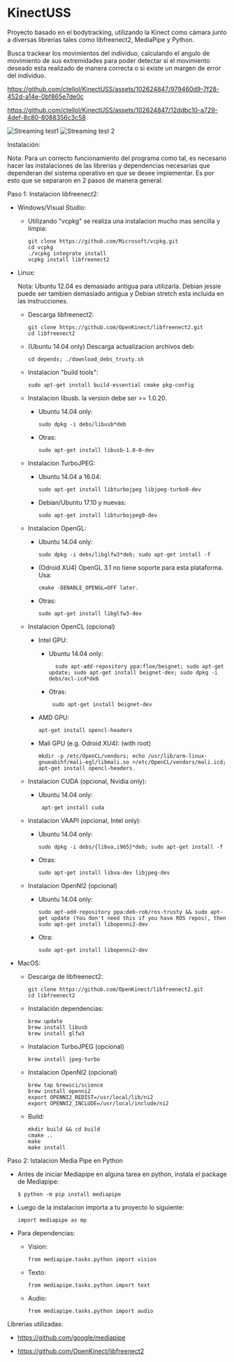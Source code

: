 # KinectUSS
Proyecto basado en el bodytracking, utilizando la Kinect como cámara junto a diversas librerias tales como libfreenect2, MediaPipe y Python.

  Busca trackear los movimientos del individuo, calculando el angulo de movimiento de sus extremidades para poder detectar si el movimiento deseado esta realizado de manera correcta o si existe un margen de error del individuo.
  
https://github.com/ctellol/KinectUSS/assets/102624847/979460d9-7f28-452d-a14e-0bf865e7de0c

https://github.com/ctellol/KinectUSS/assets/102624847/12ddbc10-a729-4def-8c80-8088356c3c58

![Streaming test1](https://github.com/ctellol/KinectUSS/assets/102624847/6f5eb25e-3ece-4048-81cd-e88291db8ca3)
![Streaming test 2](https://github.com/ctellol/KinectUSS/assets/102624847/f193925a-3bed-455d-a1b7-77558fa4f862)

Instalación:

Nota: Para un correcto funcionamiento del programa como tal, es necesario hacer las instalaciones de las librerias y dependencias necesarias que dependeran del sistema operativo en que se desee implementar. Es por esto que se separaron en 2 pasos de manera general:

  Paso 1: Instalacion libfreenect2:
  
  - Windows/Visual Studio:
      - Utilizando "vcpkg" se realiza una instalacion mucho mas sencilla y limpia:

            git clone https://github.com/Microsoft/vcpkg.git
            cd vcpkg
            ./vcpkg integrate install
            vcpkg install libfreenect2
      
  - Linux:

    Nota: Ubuntu 12.04 es demasiado antigua para utilizarla. Debian jessie puede ser tambien demasiado antigua y Debian stretch esta incluida en las instrucciones.

      - Descarga libfreenect2:
    
            git clone https://github.com/OpenKinect/libfreenect2.git
            cd libfreenect2

      - (Ubuntu 14.04 only) Descarga actualizacion archivos deb:
        
            cd depends; ./download_debs_trusty.sh

      - Instalacion "build tools":

            sudo apt-get install build-essential cmake pkg-config

      - Instalacion libusb. la version debe ser >= 1.0.20.

        - Ubuntu 14.04 only:

              sudo dpkg -i debs/libusb*deb
          
        - Otras:
      
              sudo apt-get install libusb-1.0-0-dev
          
      - Instalacion TurboJPEG:
        
        - Ubuntu 14.04 a 16.04:
          
              sudo apt-get install libturbojpeg libjpeg-turbo8-dev

        - Debian/Ubuntu 17.10 y nuevas:
        
              sudo apt-get install libturbojpeg0-dev
          
      - Instalacion OpenGL:
        
        - Ubuntu 14.04 only:
          
              sudo dpkg -i debs/libglfw3*deb; sudo apt-get install -f
          
        - (Odroid XU4) OpenGL 3.1 no tiene soporte para esta plataforma. Usa:

              cmake -DENABLE_OPENGL=OFF later.
        
        - Otras:
          
              sudo apt-get install libglfw3-dev

      - Instalacion OpenCL (opcional)

        - Intel GPU:

          - Ubuntu 14.04 only:
            
                  sudo apt-add-repository ppa:floe/beignet; sudo apt-get update; sudo apt-get install beignet-dev; sudo dpkg -i debs/ocl-icd*deb
                
           - Otras:
                 
                  sudo apt-get install beignet-dev
             
        - AMD GPU: 
          
              apt-get install opencl-headers
          
        - Mali GPU (e.g. Odroid XU4): (with root)

              mkdir -p /etc/OpenCL/vendors; echo /usr/lib/arm-linux-gnueabihf/mali-egl/libmali.so >/etc/OpenCL/vendors/mali.icd; apt-get install opencl-headers.

      - Instalacion CUDA (opcional, Nvidia only):
        
          - Ubuntu 14.04 only:
            
                 apt-get install cuda
            
      - Instalacion VAAPI (opcional, Intel only):
  
          - Ubuntu 14.04 only:
            
                sudo dpkg -i debs/{libva,i965}*deb; sudo apt-get install -f
            
          - Otras:
            
                sudo apt-get install libva-dev libjpeg-dev
            
      - Instalacion OpenNI2 (opcional)
        
          - Ubuntu 14.04 only:
            
                sudo apt-add-repository ppa:deb-rob/ros-trusty && sudo apt-get update (You don't need this if you have ROS repos), then sudo apt-get install libopenni2-dev
            
          - Otra:
            
                sudo apt-get install libopenni2-dev
      
  - MacOS:
    
    - Descarga de libfreenect2:
    
          git clone https://github.com/OpenKinect/libfreenect2.git
          cd libfreenect2
      
    - Instalación dependencias:

          brew update
          brew install libusb
          brew install glfw3
      
    - Instalacion TurboJPEG (opcional)

          brew install jpeg-turbo

    - Instalacion OpenNI2 (opcional)
      
          brew tap brewsci/science
          brew install openni2
          export OPENNI2_REDIST=/usr/local/lib/ni2
          export OPENNI2_INCLUDE=/usr/local/include/ni2
      
    - Build:

          mkdir build && cd build
          cmake ..
          make
          make install
    
Paso 2: Istalacion Media Pipe en Python
  
  - Antes de iniciar Mediapipe en alguna tarea en python, instala el package de Mediapipe:

        $ python -m pip install mediapipe
    
  - Luego de la instalacion importa a tu proyecto lo siguiente:
    
        import mediapipe as mp
    
  - Para dependencias:

    - Vision:
      
          from mediapipe.tasks.python import vision
      
    - Texto:
   
          from mediapipe.tasks.python import text

    - Audio:
    
          from mediapipe.tasks.python import audio

Librerias utilizadas:

  - https://github.com/google/mediapipe
  
  - https://github.com/OpenKinect/libfreenect2
